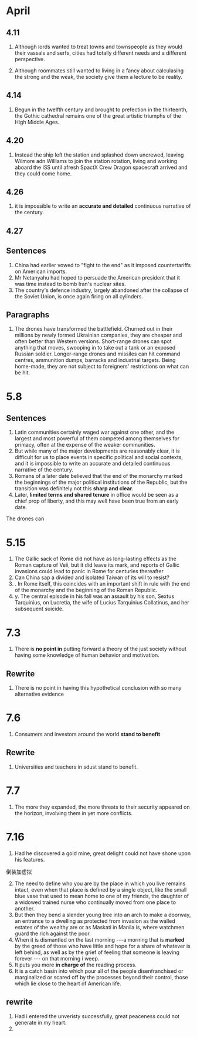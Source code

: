 
# April
## 4.11
1. Although lords wanted to treat towns and townspeople as they would their vassals and serfs, cities had totally different needs and a different perspective.

1. Although roommates still wanted to living in a fancy about calculasing the strong and the weak, the society give them a lecture to be reality.

## 4.14
1. Begun in the twelfth century and brought to prefection in the thirteenth, the Gothic cathedral remains one of the great artistic triumphs of the High Middle Ages.

## 4.20
1. Instead the ship left the station and splashed down uncrewed, leaving Wilmore adn Williams to join the station rotation, living and working aboard the ISS until afresh SpactX Crew Dragon spacecraft arrived and they could come home.

## 4.26
1. it is impossible to write an **accurate and detailed** continuous narrative of the century.

## 4.27
## Sentences
1.  China had earlier vowed to "fight to the end" as it imposed countertariffs on American imports.
2.  Mr Netanyahu had hoped to persuade the American president that it was time instead to bomb Iran's nuclear sites.
3. The country's defence industry, largely abandoned after the collapse of the Soviet Union, is once again firing on all cylinders.

## Paragraphs
1. The drones have transformed the battlefield. Churned out in their millions by newly formed Ukrainian companies, they are cheaper and often better than Western versions. Short-range drones can spot anything that moves, swooping in to take out a tank or an exposed Russian soldier. Longer-range drones and missiles can hit command centres, ammunition dumps, barracks and industrial targets. Being home-made, they are not subject to foreigners' restrictions on what can be hit.


# 5.8
## Sentences
1. Latin communities certainly waged war against one other, and the largest and most powerful of them competed among themselves for primacy, often at the expense of the weaker communities.
2. But while many of the major developments are reasonably clear, it is difficult for us to place events in specific political and social contexts, and it is impossible to write an accurate and detailed continuous narrative of the century.
3. Romans of a later date believed that the end of the monarchy marked the beginnings of the major political institutions of the Republic, but the transition was definitely not this **sharp and clear**.
4. Later, **limited terms and shared tenure** in office would be seen as a chief prop of liberty, and this may well have been true from an early date. 



The drones can

# 5.15
1. The Gallic sack of Rome did not have as long-lasting effects as the Roman capture of Veii, but it did leave its mark, and reports of Gallic invasions could lead to panic in Rome for centuries thereafter
2. Can China sap a divided and isolated Taiwan of its will to resist? 
3. . In Rome itself, this coincides with an important shift in rule with the end of the monarchy and the beginning of the Roman Republic.
4. y. The central episode in his fall was an assault by his son, Sextus Tarquinius, on Lucretia, the wife of Lucius Tarquinius Collatinus, and her subsequent suicide.

# 7.3 
1. There is **no point in** putting forward a theory of the just society without having some knowledge of human behavior and motivation. 

## Rewrite
1. There is no point in having this hypothetical conclusion with so many alternative evidence

# 7.6 
1. Consumers and investors around the world **stand to benefit**

## Rewrite
1. Universities and teachers in sdust stand to benefit.

# 7.7
1. The more they expanded, the more threats to their security appeared on the horizon, involving them in yet more conflicts.

# 7.16
1. Had he discovered a gold mine, great delight could not have shone upon his features.
 
倒装加虚拟

2. The need to define who you are by the place in which you live remains intact, even when that place is defined by a single object, like the small blue vase that used to mean home to one of my friends, the daughter of a widowed trained nurse who continually moved from one place to another.
3. But then they bend a slender young tree into an arch to make a doorway, an entrance to a dwelling as protected from invasion as the walled estates of the wealthy are or as Maskati in Manila is, where watchmen guard the rich against the poor.
4. When it is dismantled on the last morning ---a morning that is **marked** by the greed of those who have little and hope for a share of whatever is left behind, as well as by the grief of feeling that someone is leaving forever --- on that morning i weep.
5. It puts you more **in charge of** the reading process.
6. It is a catch basin into which pour all of the people disenfranchised or marginalized or scared off by the processes beyond their control, those which lie close to the heart of American life.

## rewrite
1. Had i entered the unveristy successfully, great peaceness could not generate in my heart.
2. 